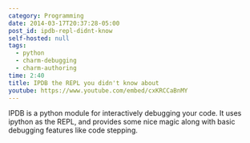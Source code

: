 ```yaml
---
category: Programming
date: 2014-03-17T20:37:28-05:00
post_id: ipdb-repl-didnt-know
self-hosted: null
tags:
  - python
  - charm-debugging
  - charm-authoring
time: 2:40
title: IPDB the REPL you didn't know about
youtube: https://www.youtube.com/embed/cxKRCCaBnMY
---
```

IPDB is a python module for interactively debugging your code. It uses ipython
as the REPL, and provides some nice magic along with basic debugging features
like code stepping.
